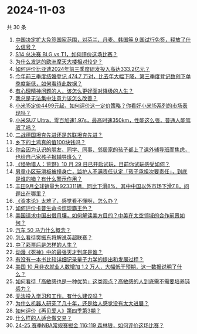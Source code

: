 # 2024-11-03

共 30 条

<!-- BEGIN -->
<!-- 最后更新时间 Sun Nov 03 2024 00:15:04 GMT+0800 (China Standard Time) -->

1. [中国决定扩大免签国家范围，对芬兰、丹麦、韩国等 9 国试行免签，释放了什么信号？](https://www.zhihu.com/question/2827866040)
1. [S14 总决赛 BLG vs T1，如何评价这场比赛？](https://www.zhihu.com/question/2931053715)
1. [为什么发达的欧洲摩天大楼相对较少？](https://www.zhihu.com/question/30399941)
1. [如何评价比亚迪2024年前三季度研发投入高达333.2亿元？](https://www.zhihu.com/question/2800162301)
1. [今年前三季度结婚登记 474.7 万对，比去年大幅下降，第三季度登记数创下单季度新低，如何看待此数据？](https://www.zhihu.com/question/2827501571)
1. [有心理精神问题的人，该怎么更好面对降级的人生？](https://www.zhihu.com/question/2227501826)
1. [我总是无法集中注意力该怎么改善？](https://www.zhihu.com/question/2399661947)
1. [小米15定价4499元起，如何评价这一定价策略？你看好小米15系列的市场表现吗？](https://www.zhihu.com/question/2500101560)
1. [小米SU7 Ultra，零百加速1.97s，最高时速350km，性能这么强，普通人能驾驭了吗？](https://www.zhihu.com/question/2575279277)
1. [二战德国坦克先进还是苏联坦克先进？](https://www.zhihu.com/question/60654698)
1. [乡下的土鸡真的值100块钱吗？](https://www.zhihu.com/question/291030601)
1. [你会因为认识的朋友、同学、同事、邻居家的孩子都上了课外辅导班而焦虑，也给自己家孩子报辅导班么？](https://www.zhihu.com/question/2191432357)
1. [《怪物猎人：荒野》10 月 29 日已开启试玩，目前你试玩感受如何？](https://www.zhihu.com/question/2443683625)
1. [男童小区玩滑板被撞身亡，监护人不满责任认定「孩子承担次要责任」，到底是谁的错？有什么警示作用？](https://www.zhihu.com/question/2603800573)
1. [丰田9月全球销量为923311辆，同比下滑8%，其中中国以外市场下滑7.8，问题出在哪里？](https://www.zhihu.com/question/2621213159)
1. [《资本论》太难了，感觉看不懂啊，怎么办？](https://www.zhihu.com/question/1784529860)
1. [如何评价卡普生命卡惊现霸王色？](https://www.zhihu.com/question/2793388886)
1. [美国请求中国出借月壤，如何解读美方目的？中美在太空领域的合作前景如何？](https://www.zhihu.com/question/2067034592)
1. [汽车 50 马力什么概念？](https://www.zhihu.com/question/1532456514)
1. [怎么看待樊振东将解说英超联赛？](https://www.zhihu.com/question/2888070687)
1. [中了彩票后是怎样的人生？](https://www.zhihu.com/question/456468625)
1. [动漫《死神》中的最强天才到底是谁？](https://www.zhihu.com/question/550357135)
1. [有没有一本书比较详细记录量子力学的提出和发展过程？](https://www.zhihu.com/question/2576241628)
1. [美国 10 月非农就业人数增加 1.2 万人，大幅低于预期，这一数据说明了什么？](https://www.zhihu.com/question/2881110372)
1. [如何看待「高敏感也是一种优势」这类观点？高敏感的人到底需不需要培养钝感力？](https://www.zhihu.com/question/671400747)
1. [无法投入学习和工作，有什么建议吗？](https://www.zhihu.com/question/2837178204)
1. [为什么机器人研究了几十年，还是给人感觉没有太大进展？](https://www.zhihu.com/question/22056195)
1. [如何评价《再见爱人》第四季第3期？](https://www.zhihu.com/question/2696140967)
1. [什么样的人适合做交易？](https://www.zhihu.com/question/661810605)
1. [24-25 赛季NBA常规赛掘金 116:119 森林狼，如何评价这场比赛？](https://www.zhihu.com/question/2873677702)

<!-- END -->
